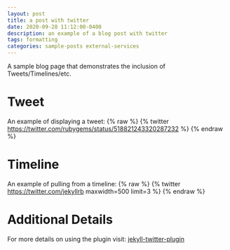 ```yaml
---
layout: post
title: a post with twitter
date: 2020-09-28 11:12:00-0400
description: an example of a blog post with twitter
tags: formatting
categories: sample-posts external-services
---
```

A sample blog page that demonstrates the inclusion of Tweets/Timelines/etc.

# Tweet
An example of displaying a tweet:
{% raw %} {% twitter https://twitter.com/rubygems/status/518821243320287232 %} {% endraw %}

# Timeline
An example of pulling from a timeline:
{% raw %} {% twitter https://twitter.com/jekyllrb maxwidth=500 limit=3 %} {% endraw %}

# Additional Details
For more details on using the plugin visit: [jekyll-twitter-plugin](https://github.com/rob-murray/jekyll-twitter-plugin)
